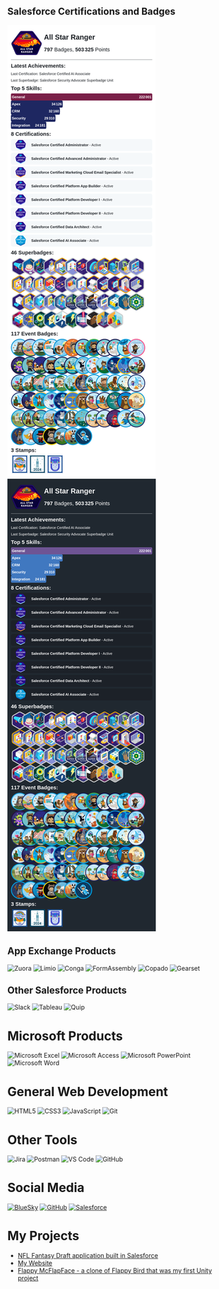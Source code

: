 ## Salesforce Certifications and Badges

<!--TH_Stats:start-->

![Trailhead-Stats-Light](images/TScard-light.png#gh-light-mode-only)
![Trailhead-Stats-Dark](images/TScard-dark.png#gh-dark-mode-only)
<!--TH_Stats:end-->

## App Exchange Products

![Zuora](https://img.shields.io/badge/-Zuora-384B5D)
![Limio](https://img.shields.io/badge/-Limio-F47C24)
![Conga](https://img.shields.io/badge/-Conga-ED1C24)
![FormAssembly](https://img.shields.io/badge/-FormAssembly-1A69EB)
![Copado](https://img.shields.io/badge/-Copado-00C3EF)
![Gearset](https://img.shields.io/badge/-Gearset-E2673C)

## Other Salesforce Products

![Slack](https://img.shields.io/badge/-Slack-611F69?logo=slack)
![Tableau](https://img.shields.io/badge/-Tableau-FF6D02?logo=tableau&logoColor=white)
![Quip](https://img.shields.io/badge/-Quip-F27557?logo=quip&logoColor=white)

# Microsoft Products

![Microsoft Excel](https://img.shields.io/badge/Microsoft_Excel-217346?logo=microsoft-excel&logoColor=white)
![Microsoft Access](https://img.shields.io/badge/Microsoft_Access-A4373A?logo=microsoft-access&logoColor=white)
![Microsoft PowerPoint](https://img.shields.io/badge/Microsoft_PowerPoint-B7472A?logo=microsoft-powerpoint&logoColor=white)
![Microsoft Word](https://img.shields.io/badge/Microsoft_Word-2B579A?logo=microsoft-word&logoColor=white)

# General Web Development

![HTML5](https://img.shields.io/badge/HTML5-%23E34F26.svg?logo=html5&logoColor=white)
![CSS3](https://img.shields.io/badge/CSS3-%231572B6.svg?logo=css3&logoColor=white)
![JavaScript](https://img.shields.io/badge/Javascript-%23323330.svg?logo=javascript&logoColor=%23F7DF1E)
![Git](https://img.shields.io/badge/-Git-F05032?logo=Git&logoColor=white)

# Other Tools

![Jira](https://img.shields.io/badge/Jira-%230A0FFF.svg?logo=jira&logoColor=white)
![Postman](https://img.shields.io/badge/Postman-FF6C37?logo=postman&logoColor=white)
![VS Code](https://img.shields.io/badge/-VS%20Code-007ACC?logo=Visual%20Studio%20Code)
![GitHub](https://img.shields.io/badge/-Github-181717?logo=github)

# Social Media

[![BlueSky](https://img.shields.io/badge/BlueSky-@EllieAtWHL.co.uk-1DA1F2?logo=bluesky)]([https://twitter.com/EllieAtWHL](https://bsky.app/profile/ellieatwhl.co.uk))
[![GitHub](https://img.shields.io/badge/Github-EllieAtWHL-181717?logo=github)](https://github.com/EllieAtWHL)
[![Salesforce](https://img.shields.io/badge/Salesforce-EllieMatthewman-00A1E0?logo=Salesforce)](https://trailblazer.me/id/elliematthewman)

# My Projects

- [NFL Fantasy Draft application built in Salesforce](https://github.com/EllieAtWHL/GoldenHelmetLeague)
- [My Website](https://github.com/EllieAtWHL/myPortfolioWebsite)
- [Flappy McFlapFace - a clone of Flappy Bird that was my first Unity project](https://github.com/EllieAtWHL/Flappy-McFlapFace)
